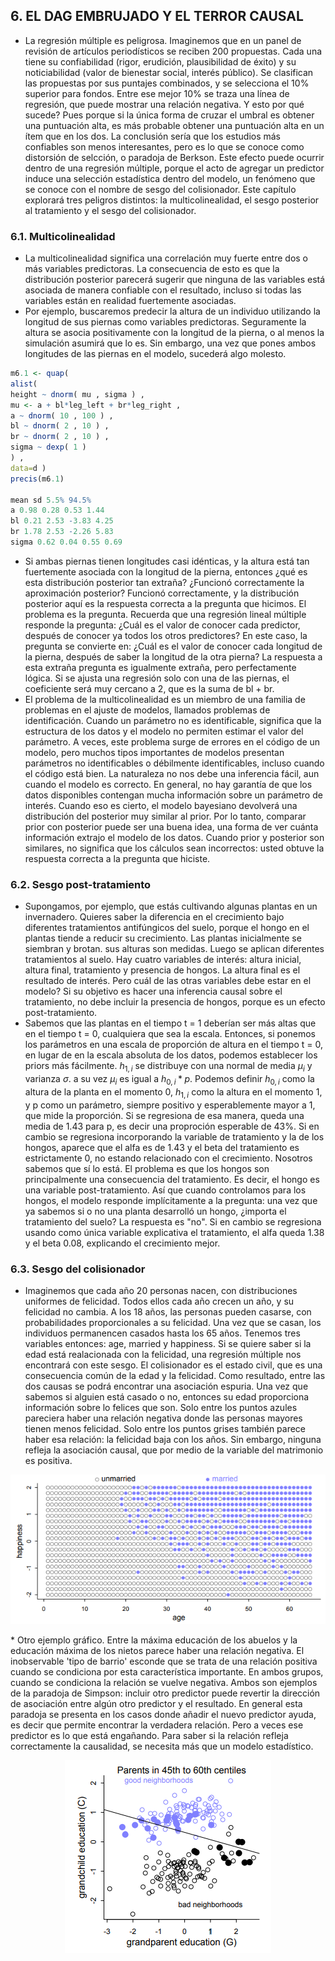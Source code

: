 ## 6. EL DAG EMBRUJADO Y EL TERROR CAUSAL

* La regresión múltiple es peligrosa. Imaginemos que en un panel de revisión de artículos periodísticos se reciben 200 propuestas. Cada una tiene su confiabilidad (rigor, erudición, plausibilidad de éxito) y su noticiabilidad (valor de bienestar social, interés público). Se clasifican las propuestas por sus puntajes combinados, y se selecciona el 10% superior para fondos. Entre ese mejor 10% se traza una línea de regresión, que puede mostrar una relación negativa. Y esto por qué sucede? Pues porque si la única forma de cruzar el umbral es obtener una puntuación alta, es más probable obtener una puntuación alta en un ítem que en los dos. La conclusión sería que los estudios más confiables son menos interesantes, pero es lo que se conoce como distorsión de selcción, o paradoja de Berkson. Este efecto puede ocurrir dentro de una regresión múltiple, porque el acto de agregar un predictor induce una selección estadística dentro del modelo, un fenómeno que se conoce con el nombre de sesgo del colisionador. Este capítulo explorará tres peligros distintos: la multicolinealidad, el sesgo posterior al tratamiento y el sesgo del colisionador.

### 6.1. Multicolinealidad

* La multicolinealidad significa una correlación muy fuerte entre dos o más variables predictoras. La consecuencia de esto es que la distribución posterior parecerá sugerir que ninguna de las variables está asociada de manera confiable con el resultado, incluso si todas las variables están en realidad fuertemente asociadas.
* Por ejemplo, buscaremos predecir la altura de un individuo utilizando la longitud de sus piernas como variables predictoras. Seguramente la altura se asocia positivamente con la longitud de la pierna, o al menos la simulación asumirá que lo es. Sin embargo, una vez que pones ambos longitudes de las piernas en el modelo, sucederá algo molesto.
```r
m6.1 <- quap(
alist(
height ~ dnorm( mu , sigma ) ,
mu <- a + bl*leg_left + br*leg_right ,
a ~ dnorm( 10 , 100 ) ,
bl ~ dnorm( 2 , 10 ) ,
br ~ dnorm( 2 , 10 ) ,
sigma ~ dexp( 1 )
) ,
data=d )
precis(m6.1)

mean sd 5.5% 94.5%
a 0.98 0.28 0.53 1.44
bl 0.21 2.53 -3.83 4.25
br 1.78 2.53 -2.26 5.83
sigma 0.62 0.04 0.55 0.69
```
* Si ambas piernas tienen longitudes casi idénticas, y la altura está tan fuertemente asociada con la longitud de la pierna, entonces ¿qué es esta distribución posterior tan extraña? ¿Funcionó correctamente la aproximación posterior? Funcionó correctamente, y la distribución posterior aquí es la respuesta correcta a la pregunta que hicimos. El problema es la pregunta. Recuerda que una regresión lineal múltiple responde la pregunta: ¿Cuál es el valor de conocer cada predictor, después de conocer ya todos los otros predictores? En este caso, la pregunta se convierte en: ¿Cuál es el valor de conocer cada longitud de la pierna, después de saber la longitud de la otra pierna? La respuesta a esta extraña pregunta es igualmente extraña, pero perfectamente lógica. Si se ajusta una regresión solo con una de las piernas, el coeficiente será muy cercano a 2, que es la suma de bl + br.
* El problema de la multicolinealidad es un miembro de una familia de problemas en el ajuste de modelos, llamados problemas de identificación. Cuando un parámetro no es identificable, significa que la estructura de los datos y el modelo no permiten estimar el valor del parámetro. A veces, este problema surge de errores en el código de un modelo, pero muchos tipos importantes de modelos presentan parámetros no identificables o débilmente identificables, incluso cuando el código está bien. La naturaleza no nos debe una inferencia fácil, aun cuando el modelo es correcto. En general, no hay garantía de que los datos disponibles contengan mucha información sobre un parámetro de interés. Cuando eso es cierto, el modelo bayesiano devolverá una distribución del posterior muy similar al prior. Por lo tanto, comparar prior con posterior puede ser una buena idea, una forma de ver cuánta información extrajo el modelo de los datos. Cuando prior y posterior son similares, no significa que los cálculos sean incorrectos: usted obtuve la respuesta correcta a la pregunta que hiciste.

### 6.2. Sesgo post-tratamiento

* Supongamos, por ejemplo, que estás cultivando algunas plantas en un invernadero. Quieres saber la diferencia en el crecimiento bajo diferentes tratamientos antifúngicos del suelo, porque el hongo en el plantas tiende a reducir su crecimiento. Las plantas inicialmente se siembran y brotan. sus alturas son medidas. Luego se aplican diferentes tratamientos al suelo. Hay cuatro variables de interés: altura inicial, altura final, tratamiento y presencia de hongos. La altura final es el resultado de interés. Pero cuál de las otras variables debe estar en el modelo? Si su objetivo es hacer una inferencia causal sobre el tratamiento, no debe incluir la presencia de hongos, porque es un efecto post-tratamiento.
* Sabemos que las plantas en el tiempo t = 1 deberían ser más altas que en el tiempo t = 0, cualquiera que sea la escala. Entonces, si ponemos los parámetros en una escala de proporción de altura en el tiempo t = 0, en lugar de en la escala absoluta de los datos, podemos establecer los priors más fácilmente. $h_{1,i}$ se distribuye con una normal de media $\mu_{i}$ y varianza $\sigma$. a su vez $\mu_{i}$ es igual a $h_{0,i} * p$. Podemos definir $h_{0,i}$ como la altura de la planta en el momento 0, $h_{1,i}$ como la altura en el momento 1, y p como un parámetro, siempre positivo y esperablemente mayor a 1, que mide la proporción. Si se regresiona de esa manera, queda una media de 1.43 para p, es decir una proproción esperable de 43%. Si en cambio se regresiona incorporando la variable de tratamiento y la de los hongos, aparece que el alfa es de 1.43 y el beta del tratamiento es estrictamente 0, no estando relacionado con el crecimiento. Nosotros sabemos que sí lo está. El problema es que los hongos son principalmente una consecuencia del tratamiento. Es decir, el hongo es una variable post-tratamiento. Así que cuando controlamos para los hongos, el modelo responde implícitamente a la pregunta: una vez que ya sabemos si o no una planta desarrolló un hongo, ¿importa el tratamiento del suelo? La respuesta es "no". Si en cambio se regresiona usando como única variable explicativa el tratamiento, el alfa queda 1.38 y el beta 0.08, explicando el crecimiento mejor.

### 6.3. Sesgo del colisionador

* Imaginemos que cada año 20 personas nacen, con distribuciones uniformes de felicidad. Todos ellos cada año crecen un año, y su felicidad no cambia. A los 18 años, las personas pueden casarse, con probabilidades proporcionales a su felicidad. Una vez que se casan, los individuos permanencen casados hasta los 65 años. Tenemos tres variables entonces: age, married y happiness. Si se quiere saber si la edad está realacionada con la felicidad, una regresión múltiple nos encontrará con este sesgo. El colisionador es el estado civil, que es una consecuencia común de la edad y la felicidad. Como resultado, entre las dos causas se podrá encontrar una asociación espuria. Una vez que sabemos si alguien está casado o no, entonces su edad proporciona información sobre lo felices que son. Solo entre los puntos azules pareciera haber una relación negativa donde las personas mayores tienen menos felicidad. Solo entre los puntos grises también parece haber esa relación: la felicidad baja con los años. Sin embargo, ninguna refleja la asociación causal, que por medio de la variable del matrimonio es positiva.
<p align="center"> <img src="https://github.com/fedefliguer/books/blob/master/SR-images/6.1.png"> </p>
* Otro ejemplo gráfico. Entre la máxima educación de los abuelos y la educación máxima de los nietos parece haber una relación negativa. El inobservable 'tipo de barrio' esconde que se trata de una relación positiva cuando se condiciona por esta característica importante. En ambos grupos, cuando se condiciona la relación se vuelve negativa. Ambos son ejemplos de la paradoja de Simpson: incluir otro predictor puede revertir la dirección de asociación entre algún otro predictor y el resultado. En general esta paradoja se presenta en los casos donde añadir el nuevo predictor ayuda, es decir que permite encontrar la verdadera relación. Pero a veces ese predictor es lo que está engañando. Para saber si la relación refleja correctamente la causalidad, se necesita más que un modelo estadístico.
<p align="center"> <img src="https://github.com/fedefliguer/books/blob/master/SR-images/6.2.png"> </p>
